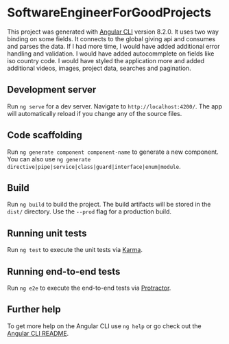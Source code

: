 # SoftwareEngineerForGoodProjects

This project was generated with [Angular CLI](https://github.com/angular/angular-cli) version 8.2.0.
It uses two way binding on some fields.  It connects to the global giving api and consumes and parses the data.  If I had more time, I would have added additional error handling and validation.  I would have added autocommplete on fields like iso country code.  I would have styled the application more and added additional videos, images, project data, searches and pagination.

## Development server

Run `ng serve` for a dev server. Navigate to `http://localhost:4200/`. The app will automatically reload if you change any of the source files.

## Code scaffolding

Run `ng generate component component-name` to generate a new component. You can also use `ng generate directive|pipe|service|class|guard|interface|enum|module`.

## Build

Run `ng build` to build the project. The build artifacts will be stored in the `dist/` directory. Use the `--prod` flag for a production build.

## Running unit tests

Run `ng test` to execute the unit tests via [Karma](https://karma-runner.github.io).

## Running end-to-end tests

Run `ng e2e` to execute the end-to-end tests via [Protractor](http://www.protractortest.org/).

## Further help

To get more help on the Angular CLI use `ng help` or go check out the [Angular CLI README](https://github.com/angular/angular-cli/blob/master/README.md).
